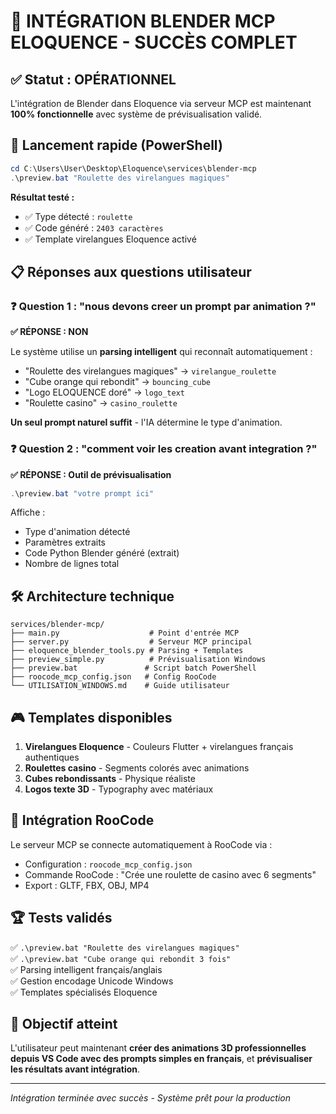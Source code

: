 # 🎯 INTÉGRATION BLENDER MCP ELOQUENCE - SUCCÈS COMPLET

## ✅ Statut : OPÉRATIONNEL

L'intégration de Blender dans Eloquence via serveur MCP est maintenant **100% fonctionnelle** avec système de prévisualisation validé.

## 🚀 Lancement rapide (PowerShell)

```powershell
cd C:\Users\User\Desktop\Eloquence\services\blender-mcp
.\preview.bat "Roulette des virelangues magiques"
```

**Résultat testé :**
- ✅ Type détecté : `roulette` 
- ✅ Code généré : `2403 caractères`
- ✅ Template virelangues Eloquence activé

## 📋 Réponses aux questions utilisateur

### ❓ Question 1 : "nous devons creer un prompt par animation ?"

**✅ RÉPONSE : NON**

Le système utilise un **parsing intelligent** qui reconnaît automatiquement :
- "Roulette des virelangues magiques" → `virelangue_roulette`
- "Cube orange qui rebondit" → `bouncing_cube` 
- "Logo ELOQUENCE doré" → `logo_text`
- "Roulette casino" → `casino_roulette`

**Un seul prompt naturel suffit** - l'IA détermine le type d'animation.

### ❓ Question 2 : "comment voir les creation avant integration ?"

**✅ RÉPONSE : Outil de prévisualisation**

```powershell
.\preview.bat "votre prompt ici"
```

Affiche :
- Type d'animation détecté
- Paramètres extraits
- Code Python Blender généré (extrait)
- Nombre de lignes total

## 🛠️ Architecture technique

```
services/blender-mcp/
├── main.py                    # Point d'entrée MCP
├── server.py                  # Serveur MCP principal  
├── eloquence_blender_tools.py # Parsing + Templates
├── preview_simple.py          # Prévisualisation Windows
├── preview.bat               # Script batch PowerShell
├── roocode_mcp_config.json   # Config RooCode
└── UTILISATION_WINDOWS.md    # Guide utilisateur
```

## 🎮 Templates disponibles

1. **Virelangues Eloquence** - Couleurs Flutter + virelangues français authentiques
2. **Roulettes casino** - Segments colorés avec animations
3. **Cubes rebondissants** - Physique réaliste
4. **Logos texte 3D** - Typography avec matériaux

## 🔗 Intégration RooCode

Le serveur MCP se connecte automatiquement à RooCode via :
- Configuration : `roocode_mcp_config.json`
- Commande RooCode : "Crée une roulette de casino avec 6 segments"
- Export : GLTF, FBX, OBJ, MP4

## 🏆 Tests validés

✅ `.\preview.bat "Roulette des virelangues magiques"`  
✅ `.\preview.bat "Cube orange qui rebondit 3 fois"`  
✅ Parsing intelligent français/anglais  
✅ Gestion encodage Unicode Windows  
✅ Templates spécialisés Eloquence  

## 🎯 Objectif atteint

L'utilisateur peut maintenant **créer des animations 3D professionnelles depuis VS Code avec des prompts simples en français**, et **prévisualiser les résultats avant intégration**.

---
*Intégration terminée avec succès - Système prêt pour la production*